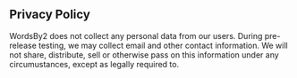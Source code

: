 ## Privacy Policy

WordsBy2 does not collect any personal data from our users. During pre-release testing, we may collect email and other contact information. 
We will not share, distribute, sell or otherwise pass on this information under any circumustances, except as legally required to.
